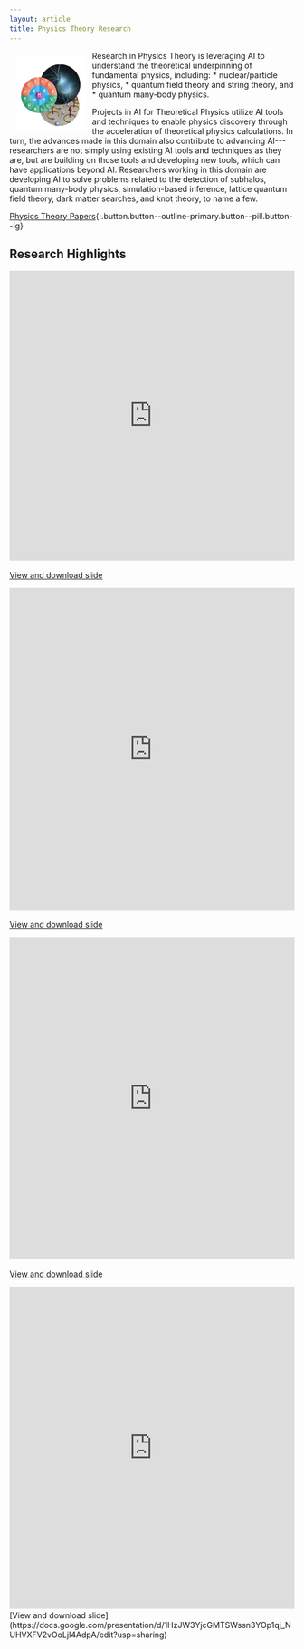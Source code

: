 ```yaml
---
layout: article
title: Physics Theory Research
---
```


<img src="images/physics-theory.png" align="left" style="max-width:1200px;width:25%" hspace="10" vspace="10">
Research in Physics Theory is leveraging AI to understand the theoretical underpinning of fundamental physics, including: 
* nuclear/particle physics,
* quantum field theory and string theory, and
* quantum many-body physics.

Projects in AI for Theoretical Physics utilize AI tools and techniques to enable physics discovery through the acceleration of theoretical physics calculations. In turn, the advances made in this domain also contribute to advancing AI---researchers are not simply using existing AI tools and techniques as they are, but are building on  those tools and developing new tools, which can have applications beyond AI. Researchers working in this domain are developing AI to solve problems related to the detection of subhalos, quantum many-body physics, simulation-based inference, lattice quantum field theory, dark matter searches, and knot theory, to name a few. 

[Physics Theory Papers](https://iaifi.org/papers-theory.html){:.button.button--outline-primary.button--pill.button--lg}

<!--
The specific *ab initio* physics approaches that we are targeting include first-principles calculations within the Standard Model (SM) of nuclear and particle physics, work to understand physics beyond the SM in the framework of string theory, and theory calculations for astroparticle physics. Complementing these efforts is work towards approaches that do not use AI to study a known theory, but instead to determine what previously unknown theory underlies observations. While the target physics spans a wide range of frameworks and scales, success in these areas all rely intimately on our efforts to advance the field of AI itself with work in interpretability, speed, and incorporating physical symmetries into AI frameworks, *i.e.* to develop the field of *ab initio* AI.
-->


## Research Highlights
<style>
.responsive-wrap iframe{ max-width: 100%;}
</style>
<div class="responsive-wrap">
<iframe src="https://docs.google.com/presentation/d/e/2PACX-1vTxqm4eag2o96if1Zo1Zm6ltYWGXYv67BEiUbHrezxbaJ8zxmUaPSMYnHTf7V-VLsAVgRcNFbQCWepA/embed?start=false&loop=false&delayms=3000" frameborder="0" width="864" height="512" allowfullscreen="true" mozallowfullscreen="true" webkitallowfullscreen="true"></iframe>
</div>

[View and download slide](https://docs.google.com/presentation/d/1cf6JP5k2YNUEHrQ87vB3t0krALNOAhrd-xlNgnpw4IU/edit?usp=share_link)

<style>
.responsive-wrap iframe{ max-width: 100%;}
</style>
<div class="responsive-wrap">
<iframe src="https://docs.google.com/presentation/d/e/2PACX-1vQ4lgfNM9jYhuuaksfPhkaUq-tX-dM_uuMh8xcpcDSguAGdyl9n4pqnOnBcYFCK9_5FCiHnbyDywcWe/embed?start=false&loop=false&delayms=3000" frameborder="0" width="960" height="569" allowfullscreen="true" mozallowfullscreen="true" webkitallowfullscreen="true"></iframe>
</div>

[View and download slide](https://docs.google.com/presentation/d/1NaUaC-4T9RJmdJbQ3KJ3eecwuC29iXuKjF8_SpHLZVk/edit?usp=sharing)

<style>
.responsive-wrap iframe{ max-width: 100%;}
</style>
<div class="responsive-wrap">
<iframe src="https://docs.google.com/presentation/d/e/2PACX-1vTHv-3Y4OFNTH_3K-gRWkju9JVbRM3MJD6TwxU89rIWla47gkfAybKFj3r9A6NTWcLQ75iT4HkcZU8v/embed?start=false&loop=false&delayms=3000" frameborder="0" width="960" height="569" allowfullscreen="true" mozallowfullscreen="true" webkitallowfullscreen="true"></iframe>
</div>

[View and download slide](https://docs.google.com/presentation/d/1WxfS6vSuZUIm50LLOilWtXVJo_LkPiiC0_c0S2miySA/edit?usp=sharing)

<style>
.responsive-wrap iframe{ max-width: 100%;}
</style>
<div class="responsive-wrap">
<iframe src="https://docs.google.com/presentation/d/1HzJW3YjcGMTSWssn3YOp1qj_NUHVXFV2vOoLjI4AdpA/embed?start=false&loop=false&delayms=3000" frameborder="0" width="960" height="569" allowfullscreen="true" mozallowfullscreen="true" webkitallowfullscreen="true"></iframe>
</div>
[View and download slide](https://docs.google.com/presentation/d/1HzJW3YjcGMTSWssn3YOp1qj_NUHVXFV2vOoLjI4AdpA/edit?usp=sharing)

<!--
<style>
.responsive-wrap iframe{ max-width: 100%;}
</style>
<div class="responsive-wrap">
<iframe src="https://docs.google.com/presentation/d/e/2PACX-1vQ7zx7T9Znc-hJogGIvdoFrMztQ43omuuB7c3hHlGv9wcjx3I5cjaiRze72NMxwsZNgJQsku2I4C9eq/embed?start=false&loop=false&delayms=3000" frameborder="0" width="864" height="512" allowfullscreen="true" mozallowfullscreen="true" webkitallowfullscreen="true"></iframe>
</div>

<style>
.responsive-wrap iframe{ max-width: 100%;}
</style>
<div class="responsive-wrap">
<iframe src="https://docs.google.com/presentation/d/e/2PACX-1vQFrfSqNbC0JcOkyhVR1ekmQwADNoLc8p_9OHZW95zx4cEQE_D117dNw2-19HklBy_LgQ5ZiUNp83mw/embed?start=false&loop=false&delayms=3000" frameborder="0" width="864" height="512" allowfullscreen="true" mozallowfullscreen="true" webkitallowfullscreen="true"></iframe>
</div>

<style>
.responsive-wrap iframe{ max-width: 100%;}
</style>
<div class="responsive-wrap">
<iframe src="https://docs.google.com/presentation/d/e/2PACX-1vQphqBH605LLUH8rCssvjRGhTbC5LCC3XeCyL6LMmaQXU26b-p3lppjJbLnCAIlL69ajau7QKwm-gWL/embed?start=false&loop=false&delayms=3000" frameborder="0" width="864" height="512" allowfullscreen="true" mozallowfullscreen="true" webkitallowfullscreen="true"></iframe>
</div>
-->

<!---
## Active Projects: 
* *Generative Flow Models to Accelerate Lattice Quantum Field
Theory Calculations*; **Project Lead: Phiala Shanahan, Physics, MIT**
* *Efficient Variational Calculations for Nuclear Theory with AI*;
**Project Leads: Phiala Shanahan, Physics, MIT; William Detmold, Physics, MIT**
* *Point Cloud Learning with Energy Flow*;
**Project Leads: Jesse Thaler, Physics, MIT; Justin Solomon, EECS, MIT**
* *Infinite Networks for Self-Generative Learning*;
**Project Lead: Jim Halverson, Physics, Northeastern**
* *Machine Learning for Topology: Knot Theory*;
**Project Lead: Jim Halverson, Physics, Northeastern**
* *NN-QFT Correspondence*;
**Project Lead: Jim Halverson, Physics, Northeastern**
* *Discovering Sparse Interpretable Dynamics from Partial Observations*;
**Project Lead: Marin Soljacic, Physics, MIT**
* *Emulating Energy Injection Effects in the Early Universe*;
**Project Lead: Tracy Slatyer, Physics, MIT**
* *A Compound Poisson Generator Approach to Point-Source Inference in Astrophysics*;
**Project Lead: Kerstin Perez, Physics, MIT**
* *Path-Integral Contour Deformation for Estimation of Noisy Observables in Lattice Field Theory*;
**Project Lead: William Detmold, Physics, MIT**
* *Discerning Line-of-Sight Halos from Substructure with Machine Learning*;
**Project Lead: Cora Dvorkin, Physics, Harvard**
* *Jet Metrics and Autoencoders*;
**Project Lead: Matthew Schwartz, Physics, Harvard**
* *Exploring Dual Moduli Spaces via Topological Data Analysis*;
**Project Lead: Brent Nelson, Physics, Northeastern**
* *Machine-Learning Invariance & Invariants*;
**Project Lead: Max Tegmark, Physics, MIT**
* *ML and Calabi-Yau Geometry*;
**Project Lead: Washington Taylor, Physics, MIT**
* *AI Preconditioners for Dirac Matrix Inversion*;
**Project Lead: Phiala Shanahan, Physics, MIT**
* *Topological Obstructions to Autoencoding*;
**Project Lead: Dan Roberts, Physics, Salesforce**


IAIFI Physics Theory Projects: *Accelerating Lattice Field Theory with AI*, *Exploring the Multiverse with AI*, *Classifying Knots with AI*, *Astrophysical Simulations with AI*, *Toward an AI Physicist*, and *String Theory Conjectures via AI*.
{:.info}
--->
